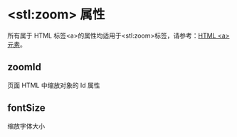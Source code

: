 # &lt;stl:zoom&gt; 属性

所有属于 HTML 标签&lt;a&gt;的属性均适用于&lt;stl:zoom&gt;标签，请参考：[HTML &lt;a&gt; 元素](/reference_html/a)。

## zoomId

页面 HTML 中缩放对象的 Id 属性

## fontSize

缩放字体大小
